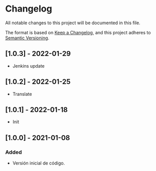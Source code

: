 # Changelog
All notable changes to this project will be documented in this file.

The format is based on [Keep a Changelog](https://keepachangelog.com/en/1.0.0/),
and this project adheres to [Semantic Versioning](https://semver.org/spec/v2.0.0.html).

## [1.0.3] - 2022-01-29
 - Jenkins update
## [1.0.2] - 2022-01-25
 - Translate
## [1.0.1] - 2022-01-18
 - Init
## [1.0.0] - 2021-01-08
### Added
- Versión inicial de código.

